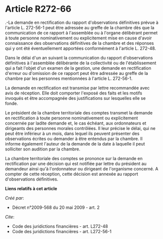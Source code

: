 # Article R272-66

.-La demande en rectification du rapport d'observations définitives prévue à l'article L. 272-56-1 peut être adressée au
greffe de la chambre dès que la communication de ce rapport à l'assemblée ou à l'organe délibérant permet à toute personne
nominativement ou explicitement mise en cause d'avoir connaissance des observations définitives de la chambre et des réponses
qui y ont été éventuellement apportées conformément à l'article L. 272-48. 

Dans le délai d'un an suivant la communication du rapport d'observations définitives à l'assemblée délibérante de la
collectivité ou de l'établissement qui a fait l'objet d'un examen de la gestion, une demande en rectification d'erreur ou
d'omission de ce rapport peut être adressée au greffe de la chambre par les personnes mentionnées à l'article L. 272-56-1. 

La demande en rectification est transmise par lettre recommandée avec avis de réception. Elle doit comporter l'exposé des
faits et les motifs invoqués et être accompagnée des justifications sur lesquelles elle se fonde. 

Le président de la chambre territoriale des comptes transmet la demande en rectification à toute personne nominativement ou
explicitement concernée par ladite demande et, le cas échéant, aux ordonnateurs et dirigeants des personnes morales
contrôlées. Il leur précise le délai, qui ne peut être inférieur à un mois, dans lequel ils peuvent présenter des
observations écrites ou demander à être entendus par la chambre. Il informe également l'auteur de la demande de la date à
laquelle il peut solliciter son audition par la chambre. 

La chambre territoriale des comptes se prononce sur la demande en rectification par une décision qui est notifiée par lettre
du président au demandeur ainsi qu'à l'ordonnateur ou dirigeant de l'organisme concerné. A compter de cette réception, cette
décision est annexée au rapport d'observations définitives.

**Liens relatifs à cet article**

_Créé par_:

  - Décret n°2009-568 du 20 mai 2009 - art. 2

_Cite_:

  - Code des juridictions financières - art. L272-48
  - Code des juridictions financières - art. L272-56-1
